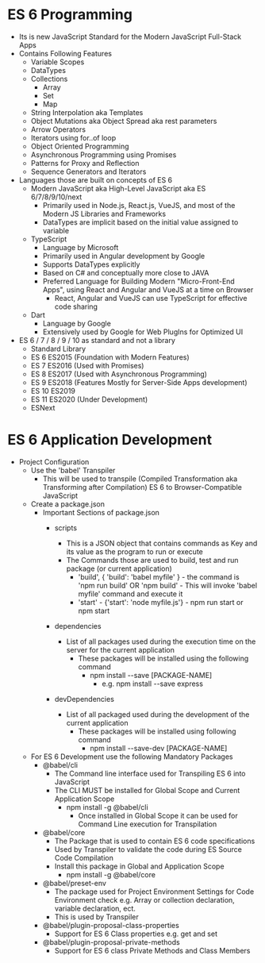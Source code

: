 # ES 6 Programming
- Its is new JavaScript  Standard for the Modern JavaScript Full-Stack Apps
- Contains Following Features
    - Variable Scopes
    - DataTypes
    - Collections
        - Array
        - Set
        - Map
    - String Interpolation aka Templates
    - Object Mutations aka Object Spread aka rest parameters
    - Arrow Operators
    - Iterators using for..of loop
    - Object Oriented Programming
    - Asynchronous  Programming using Promises
    - Patterns for Proxy and Reflection
    - Sequence Generators and Iterators
- Languages those are built on concepts of ES 6
    - Modern JavaScript aka High-Level JavaScript aka ES 6/7/8/9/10/next
        - Primarily used in Node.js, React.js, VueJS, and most of the Modern JS Libraries and Frameworks
        - DataTypes are implicit based on the initial value assigned to variable
    - TypeScript
        - Language by Microsoft
        - Primarily used in Angular development by Google
        - Supports DataTypes explicitly
        - Based on C# and conceptually more close to JAVA
        - Preferred Language for Building Modern "Micro-Front-End Apps", using React and Angular and VueJS at a time on Browser
            - React, Angular and VueJS can use TypeScript for effective code sharing      
    - Dart
        - Language by Google
        - Extensively used by Google for Web PlugIns for Optimized UI 
- ES 6 / 7 / 8 / 9 / 10 as standard and not a library
    - Standard  Library
    -   ES 6    ES2015 (Foundation with Modern Features)
    -   ES 7    ES2016 (Used with Promises) 
    -   ES 8    ES2017 (Used with Asynchronous Programming)
    -   ES 9    ES2018 (Features Mostly for Server-Side Apps development) 
    -   ES 10   ES2019
    -   ES 11   ES2020 (Under Development)
    -   ESNext                 

# ES 6 Application Development
- Project Configuration
    - Use the 'babel' Transpiler
        - This will be used to transpile (Compiled Transformation aka Transforming after Compilation) ES 6 to Browser-Compatible JavaScript
    - Create a package.json
        - Important Sections of package.json
            - scripts
                - This is a JSON object that contains commands as Key and its value as the program to run or execute
                - The Commands those are used to build, test and run package (or current application)
                    - 'build', 
                        { 'build': 'babel myfile' }
                            - the command is 'npm run build' OR 'npm build'
                                - This will invoke 'babel myfile' command and execute it
                    - 'start'
                            - {'start': 'node myfile.js'}
                            - npm run start or npm start        

            - dependencies
                - List of all packages used during the execution time on the server for the current application 
                    - These packages will be installed using the following command
                        - npm install --save [PACKAGE-NAME]
                            - e.g. npm install --save express
            - devDependencies    
                - List of all packaged used during the development of the current application
                    - These packages will be installed using following command
                        - npm install --save-dev [PACKAGE-NAME]
    - For ES 6 Development use the following Mandatory Packages
        - @babel/cli
            - The Command line interface used for Transpiling ES 6 into JavaScript 
            - The CLI MUST be installed for Global Scope and Current Application Scope
                - npm install -g @babel/cli
                    - Once installed in Global Scope it can be used for Command Line execution for Transpilation
        - @babel/core
            - The Package that is used to contain ES 6 code specifications
            - Used by Transpiler to validate the code during ES Source Code Compilation  
            - Install this package in Global and Application Scope
                - npm install -g @babel/core  
        - @babel/preset-env
            - The package used for Project Environment Settings for Code Environment check e.g. Array or collection declaration, variable declaration, ect.
            - This is used by Transpiler
        - @babel/plugin-proposal-class-properties
            - Support for ES 6 Class properties e.g. get and set
        - @babel/plugin-proposal-private-methods                
            - Support for ES 6 class Private Methods and Class Members    